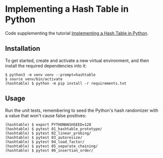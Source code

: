 # Implementing a Hash Table in Python

Code supplementing the tutorial [Implementing a Hash Table in Python](https://realpython.com/python-hash-table/).

## Installation

To get started, create and activate a new virtual environment, and then install the required dependencies into it:

```shell
$ python3 -m venv venv --prompt=hashtable
$ source venv/bin/activate
(hashtable) $ python -m pip install -r requirements.txt
```

## Usage

Run the unit tests, remembering to seed the Python's hash randomizer with a value that won't cause false positives:

```shell
(hashtable) $ export PYTHONHASHSEED=128
(hashtable) $ pytest 01_hashtable_prototype/
(hashtable) $ pytest 02_linear_probing/
(hashtable) $ pytest 03_autoresize/
(hashtable) $ pytest 04_load_factor/
(hashtable) $ pytest 05_separate_chaining/
(hashtable) $ pytest 06_insertion_order/
```
